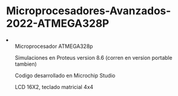 # Microprocesadores-Avanzados-2022-ATMEGA328P

<li>
  <ul>Microprocesador ATMEGA328p</ul>
  <ul>Simulaciones en Proteus version 8.6 (corren en version portable tambien)</ul>
  
  <ul>Codigo desarrollado en Microchip Studio</ul>
  
  <ul>LCD 16X2, teclado matricial 4x4 </ul>
  
</li>
